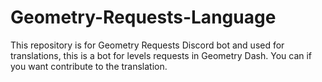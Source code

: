 # Geometry-Requests-Language
This repository is for Geometry Requests Discord bot and used for translations, this is a bot for levels requests in Geometry Dash. You can if you want contribute to the translation.
